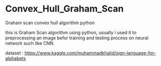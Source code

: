 # Convex_Hull_Graham_Scan
Graham scan convex hull algorithm python

this is Graham Scan algorithm using python, usually i used it to preprocessing an image befor training and testing process on neural network such like CNN.

dataset : 
https://www.kaggle.com/muhammadkhalid/sign-language-for-alphabets
